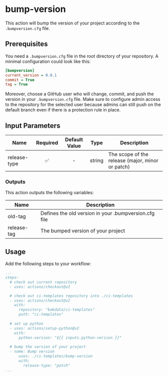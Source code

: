 # bump-version

This action will bump the version of your project according to the `.bumpversion.cfg` file.

## Prerequisites

You need a `.bumpversion.cfg` file in the root directory of your repository. A minimal configuration could look like this:

```cfg
[bumpversion]
current_version = 0.0.1
commit = True
tag = True
```

Moreover, choose a GitHub user who will change, commit, and push the version in your `.bumpversion.cfg` file. Make sure to configure
admin access to the repository for the selected user because admins can still push on the default branch even if there
is a protection rule in place.

## Input Parameters

| Name         | Required | Default Value |  Type  | Description                                      |
|--------------|:--------:|:-------------:|:------:|--------------------------------------------------|
| release-type |    ✅     |       -       | string | The scope of the release (major, minor or patch) |

### Outputs

This action outputs the following variables:

| Name        | Description                                           |
|-------------|-------------------------------------------------------|
| old-tag     | Defines the old version in your .bumpversion.cfg file |
| release-tag | The bumped version of your project                    |

## Usage

Add the following steps to your workflow:

```yaml
...
steps:
  # check out current repository
  - uses: actions/checkout@v2

  # check out ci-templates repository into ./ci-templates
  - uses: actions/checkout@v2
    with:
      repository: "bakdata/ci-templates"
      path: "ci-templates"
  
  # set up python
  - uses: actions/setup-python@v2
    with:
      python-version: "${{ inputs.python-version }}"
  
  # bump the version of your project
  - name: Bump version
      uses: ./ci-templates/bump-version
      with:
        release-type: "patch"
...
```
